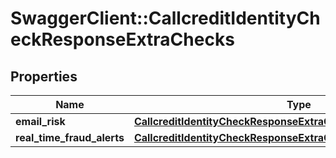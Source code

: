 # SwaggerClient::CallcreditIdentityCheckResponseExtraChecks

## Properties
Name | Type | Description | Notes
------------ | ------------- | ------------- | -------------
**email_risk** | [**CallcreditIdentityCheckResponseExtraChecksEmailRisk**](CallcreditIdentityCheckResponseExtraChecksEmailRisk.md) |  | 
**real_time_fraud_alerts** | [**CallcreditIdentityCheckResponseExtraChecksRealTimeFraudAlerts**](CallcreditIdentityCheckResponseExtraChecksRealTimeFraudAlerts.md) |  | 



